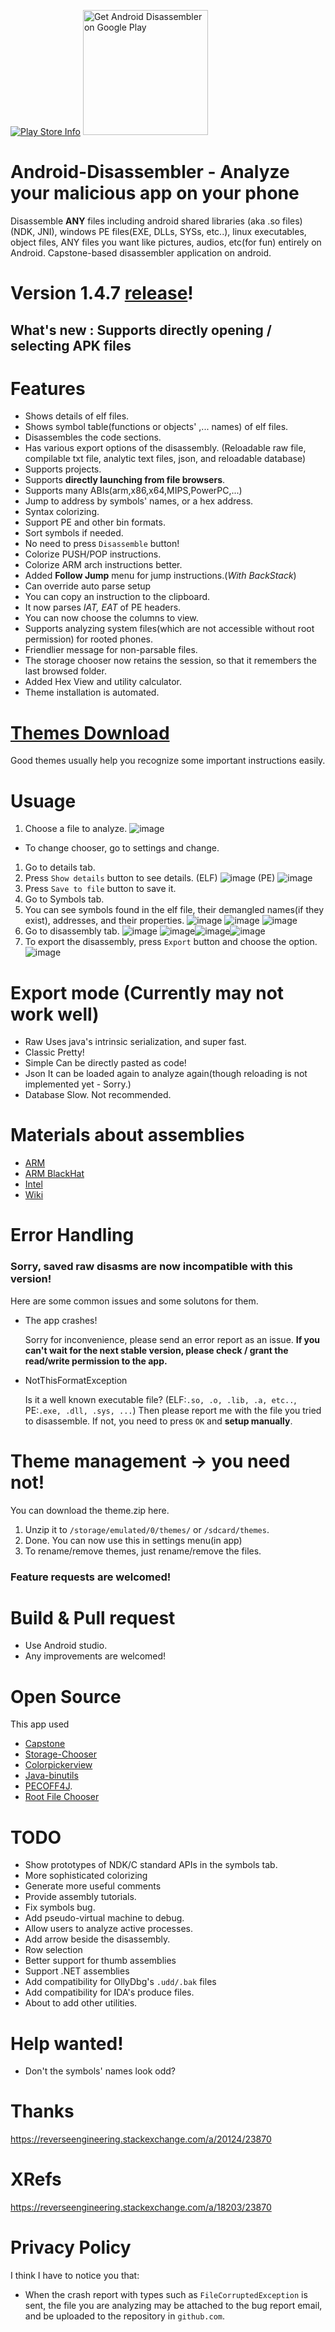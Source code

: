 [![Play Store Info](https://img.shields.io/badge/Play_Store-v3.0.5-36B0C1.svg?style=flat-square)](https://play.google.com/store/apps/details?id=com.kyhsgeekcode.disassembler)
[<img src="https://play.google.com/intl/en_us/badges/images/apps/en-play-badge-border.png" width="200" alt="Get Android Disassembler on Google Play" />](https://play.google.com/store/apps/details?id=com.kyhsgeekcode.disassembler "Get Android Disassembler on Google Play")
# Android-Disassembler - Analyze your malicious app on your phone

Disassemble **ANY** files including android shared libraries (aka .so files) (NDK, JNI), windows PE files(EXE, DLLs, SYSs, etc..), linux executables, object files, ANY files you want like pictures, audios, etc(for fun) entirely on Android. Capstone-based disassembler application on android.

# Version 1.4.7 [release](https://github.com/KYHSGeekCode/Android-Disassembler/releases)!

## What's new : Supports directly opening / selecting APK files
# Features
- Shows details of elf files.
- Shows symbol table(functions or objects' ,... names) of elf files.
- Disassembles the code sections.
- Has various export options of the disassembly. (Reloadable raw file, compilable txt file, analytic text files, json, and  reloadable database)
- Supports projects.
- Supports **directly launching from file browsers**.
- Supports many ABIs(arm,x86,x64,MIPS,PowerPC,...)
- Jump to address by symbols' names, or a hex address.
- Syntax colorizing.
- Support PE and other bin formats.
- Sort symbols if needed.
- No need to press `Disassemble` button!
- Colorize PUSH/POP instructions.
- Colorize ARM arch instructions better.
- Added **Follow Jump** menu for jump instructions.(*With BackStack*)
- Can override auto parse setup
- You can copy an instruction to the clipboard.
- It now parses *IAT, EAT* of PE headers.
- You can now choose the columns to view.
- Supports analyzing system files(which are not accessible without root permission) for rooted phones.
- Friendlier message for non-parsable files.
- The storage chooser now retains the session, so that it remembers the last browsed folder.
- Added Hex View and utility calculator.
- Theme installation is automated.

# [Themes Download](https://github.com/KYHSGeekCode/Android-Disassembler/tree/master/themes)
 Good themes usually help you recognize some important instructions easily.

# Usuage
1. Choose a file to analyze.
![image](images/Screenshot_20181222-213649.png)
 - To change chooser, go to settings and change.
1. Go to details tab.
1. Press `Show details` button to see details.
(ELF)
![image](images/Screenshot_20181022-192953.png)
(PE)
![image](images/Screenshot_20190101-133237.png)
1. Press `Save to file` button to save it.
1. Go to Symbols tab.
1. You can see symbols found in the elf file, their demangled names(if they exist), addresses, and their properties.
![image](images/Screenshot_20181022-193032.png)
![image](images/Screenshot_20181022-193042.png)
![image](images/Screenshot_20190101-133256.png)
1. Go to disassembly tab.
![image](images/Screenshot_20181217-112755.png)
 ![image](images/Screenshot_20181221-215203.png)![image](images/Screenshot_20181221-215647.png)![image](images/Screenshot_20181222-173614.png)
1. To export the disassembly, press `Export` button and choose the option.
![image](images/Screenshot_20181022-193127.png)

# Export mode (Currently may not work well)
 - Raw
Uses java's intrinsic serialization, and super fast.
 - Classic
Pretty!
 - Simple
Can be directly pasted as code!
 - Json
It can be loaded again to analyze again(though reloading is not implemented yet - Sorry.)
 - Database
Slow. Not recommended.

# Materials about assemblies
 - [ARM](https://www.google.co.kr/url?sa=t&source=web&rct=j&url=http://arantxa.ii.uam.es/~gdrivera/sed/docs/ARMBook.pdf&ved=2ahUKEwjagIuEzOTeAhXHvLwKHeWcCnYQFjAAegQIBBAB&usg=AOvVaw2WWago0qaeDy06z0pgVR3n)
 - [ARM BlackHat](https://www.google.com/url?q=https://www.blackhat.com/presentations/bh-europe-04/bh-eu-04-dehaas/bh-eu-04-dehaas.pdf&sa=U&ved=2ahUKEwjzg-OCg-3eAhUFT7wKHfXlABIQFjACegQIChAB&usg=AOvVaw0JFoqyycNHnqauD5yO6jIj)
 - [Intel](https://en.m.wikibooks.org/wiki/X86_Assembly)
 - [Wiki](https://github.com/KYHSGeekCode/Android-Disassembler/wiki)

# Error Handling

### Sorry, saved raw disasms are now incompatible with this version!

Here are some common issues and some solutons for them.
 - The app crashes!

   Sorry for inconvenience, please send an error report as an issue. **If you can't wait for the next stable version, please check / grant the read/write permission to the app.**
   
 - NotThisFormatException

   Is it a well known executable file? (ELF:`.so, .o, .lib, .a, etc..`, PE:`.exe, .dll, .sys, ...`) Then please report me with the file you tried to disassemble.
   If not, you need to press `OK` and **setup manually**.

# Theme management -> you need not!
You can download the theme.zip here.
 1. Unzip it to `/storage/emulated/0/themes/` or `/sdcard/themes`.
 1. Done. You can now use this in settings menu(in app)
 1. To rename/remove themes, just rename/remove the files.


### Feature requests are welcomed!

# Build & Pull request
 - Use Android studio.
 - Any improvements are welcomed!

# Open Source
 This app used
 - [Capstone](https://github.com/aquynh/capstone) 
 - [Storage-Chooser](https://github.com/codekidX/storage-chooser)
 - [Colorpickerview](https://github.com/skydoves/ColorPickerView)
 - [Java-binutils](https://github.com/jawi/java-binutils)
 - [PECOFF4J](https://github.com/kichik/pecoff4j).
 - [Root File Chooser](https://github.com/KYHSGeekCode/RootFilePicker)


# TODO
 - Show prototypes of NDK/C standard APIs in the symbols tab.
 - More sophisticated colorizing
 - Generate more useful comments
 - Provide assembly tutorials.
 - Fix symbols bug.
 - Add pseudo-virtual machine to debug.
 - Allow users to analyze active processes.
 - Add arrow beside the disassembly.
 - Row selection
 - Better support for thumb assemblies
 - Support .NET assemblies
 - Add compatibility for OllyDbg's `.udd/.bak` files
 - Add compatibility for IDA's produce files.
 - About to add other utilities.

# Help wanted!
 - Don't the symbols' names look odd?

# Thanks
https://reverseengineering.stackexchange.com/a/20124/23870

# XRefs
https://reverseengineering.stackexchange.com/a/18203/23870

# Privacy Policy
I think I have to notice you that:
- When the crash report with types such as `FileCorruptedException` is sent, the file you are analyzing may be attached to the bug report email, and be uploaded to the repository in `github.com`.